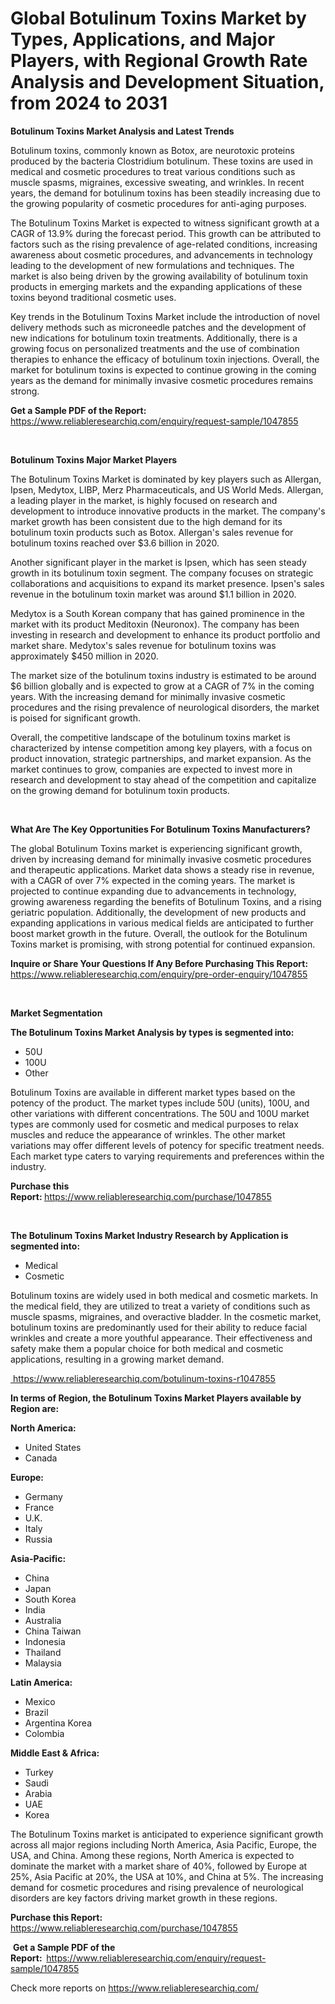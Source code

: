 <p><h1>Global Botulinum Toxins Market by Types, Applications, and Major Players, with Regional Growth Rate Analysis and Development Situation, from 2024 to 2031</h1></p><p><strong>Botulinum Toxins Market Analysis and Latest Trends</strong></p>
<p><p>Botulinum toxins, commonly known as Botox, are neurotoxic proteins produced by the bacteria Clostridium botulinum. These toxins are used in medical and cosmetic procedures to treat various conditions such as muscle spasms, migraines, excessive sweating, and wrinkles. In recent years, the demand for botulinum toxins has been steadily increasing due to the growing popularity of cosmetic procedures for anti-aging purposes.</p><p>The Botulinum Toxins Market is expected to witness significant growth at a CAGR of 13.9% during the forecast period. This growth can be attributed to factors such as the rising prevalence of age-related conditions, increasing awareness about cosmetic procedures, and advancements in technology leading to the development of new formulations and techniques. The market is also being driven by the growing availability of botulinum toxin products in emerging markets and the expanding applications of these toxins beyond traditional cosmetic uses.</p><p>Key trends in the Botulinum Toxins Market include the introduction of novel delivery methods such as microneedle patches and the development of new indications for botulinum toxin treatments. Additionally, there is a growing focus on personalized treatments and the use of combination therapies to enhance the efficacy of botulinum toxin injections. Overall, the market for botulinum toxins is expected to continue growing in the coming years as the demand for minimally invasive cosmetic procedures remains strong.</p></p>
<p><strong>Get a Sample PDF of the Report:&nbsp;</strong> <a href="https://www.reliableresearchiq.com/enquiry/request-sample/1047855">https://www.reliableresearchiq.com/enquiry/request-sample/1047855</a></p>
<p>&nbsp;</p>
<p><strong>Botulinum Toxins Major Market Players</strong></p>
<p><p>The Botulinum Toxins Market is dominated by key players such as Allergan, Ipsen, Medytox, LIBP, Merz Pharmaceuticals, and US World Meds. Allergan, a leading player in the market, is highly focused on research and development to introduce innovative products in the market. The company's market growth has been consistent due to the high demand for its botulinum toxin products such as Botox. Allergan's sales revenue for botulinum toxins reached over $3.6 billion in 2020.</p><p>Another significant player in the market is Ipsen, which has seen steady growth in its botulinum toxin segment. The company focuses on strategic collaborations and acquisitions to expand its market presence. Ipsen's sales revenue in the botulinum toxin market was around $1.1 billion in 2020.</p><p>Medytox is a South Korean company that has gained prominence in the market with its product Meditoxin (Neuronox). The company has been investing in research and development to enhance its product portfolio and market share. Medytox's sales revenue for botulinum toxins was approximately $450 million in 2020.</p><p>The market size of the botulinum toxins industry is estimated to be around $6 billion globally and is expected to grow at a CAGR of 7% in the coming years. With the increasing demand for minimally invasive cosmetic procedures and the rising prevalence of neurological disorders, the market is poised for significant growth.</p><p>Overall, the competitive landscape of the botulinum toxins market is characterized by intense competition among key players, with a focus on product innovation, strategic partnerships, and market expansion. As the market continues to grow, companies are expected to invest more in research and development to stay ahead of the competition and capitalize on the growing demand for botulinum toxin products.</p></p>
<p>&nbsp;</p>
<p><strong>What Are The Key Opportunities For Botulinum Toxins Manufacturers?</strong></p>
<p><p>The global Botulinum Toxins market is experiencing significant growth, driven by increasing demand for minimally invasive cosmetic procedures and therapeutic applications. Market data shows a steady rise in revenue, with a CAGR of over 7% expected in the coming years. The market is projected to continue expanding due to advancements in technology, growing awareness regarding the benefits of Botulinum Toxins, and a rising geriatric population. Additionally, the development of new products and expanding applications in various medical fields are anticipated to further boost market growth in the future. Overall, the outlook for the Botulinum Toxins market is promising, with strong potential for continued expansion.</p></p>
<p><strong>Inquire or Share Your Questions If Any Before Purchasing This Report:</strong> <a href="https://www.reliableresearchiq.com/enquiry/pre-order-enquiry/1047855">https://www.reliableresearchiq.com/enquiry/pre-order-enquiry/1047855</a></p>
<p>&nbsp;</p>
<p><strong>Market Segmentation</strong></p>
<p><strong>The Botulinum Toxins Market Analysis by types is segmented into:</strong></p>
<p><ul><li>50U</li><li>100U</li><li>Other</li></ul></p>
<p><p>Botulinum Toxins are available in different market types based on the potency of the product. The market types include 50U (units), 100U, and other variations with different concentrations. The 50U and 100U market types are commonly used for cosmetic and medical purposes to relax muscles and reduce the appearance of wrinkles. The other market variations may offer different levels of potency for specific treatment needs. Each market type caters to varying requirements and preferences within the industry.</p></p>
<p><strong>Purchase this Report:&nbsp;</strong><a href="https://www.reliableresearchiq.com/purchase/1047855">https://www.reliableresearchiq.com/purchase/1047855</a></p>
<p>&nbsp;</p>
<p><strong>The Botulinum Toxins Market Industry Research by Application is segmented into:</strong></p>
<p><ul><li>Medical</li><li>Cosmetic</li></ul></p>
<p><p>Botulinum toxins are widely used in both medical and cosmetic markets. In the medical field, they are utilized to treat a variety of conditions such as muscle spasms, migraines, and overactive bladder. In the cosmetic market, botulinum toxins are predominantly used for their ability to reduce facial wrinkles and create a more youthful appearance. Their effectiveness and safety make them a popular choice for both medical and cosmetic applications, resulting in a growing market demand.</p></p>
<p><a href="https://www.reliableresearchiq.com/botulinum-toxins-r1047855">&nbsp;https://www.reliableresearchiq.com/botulinum-toxins-r1047855</a></p>
<p><strong>In terms of Region, the Botulinum Toxins Market Players available by Region are:</strong></p>
<p>
    <p> <strong> North America: </strong>
        <ul>
            <li>United States</li>
            <li>Canada</li>
        </ul>
        </p> 
    <p> <strong> Europe: </strong>
        <ul>
            <li>Germany</li>
            <li>France</li>
            <li>U.K.</li>
            <li>Italy</li>
            <li>Russia</li>
        </ul>
        </p> 
    <p> <strong> Asia-Pacific: </strong>
        <ul>
            <li>China</li>
            <li>Japan</li>
            <li>South Korea</li>
            <li>India</li>
            <li>Australia</li>
            <li>China Taiwan</li>
            <li>Indonesia</li>
            <li>Thailand</li>
            <li>Malaysia</li>
        </ul>
        </p> 
    <p> <strong> Latin America: </strong>
        <ul>
            <li>Mexico</li>
            <li>Brazil</li>
            <li>Argentina Korea</li>
            <li>Colombia</li>
        </ul>
        </p> 
    <p> <strong> Middle East & Africa: </strong>
        <ul>
            <li>Turkey</li>
            <li>Saudi</li>
            <li>Arabia</li>
            <li>UAE</li>
            <li>Korea</li>
        </ul>
    </p>
    </p>
<p><p>The Botulinum Toxins market is anticipated to experience significant growth across all major regions including North America, Asia Pacific, Europe, the USA, and China. Among these regions, North America is expected to dominate the market with a market share of 40%, followed by Europe at 25%, Asia Pacific at 20%, the USA at 10%, and China at 5%. The increasing demand for cosmetic procedures and rising prevalence of neurological disorders are key factors driving market growth in these regions.</p></p>
<p><strong>Purchase this Report: </strong><a href="https://www.reliableresearchiq.com/purchase/1047855">https://www.reliableresearchiq.com/purchase/1047855</a></p>
<p>&nbsp;<strong>Get a Sample PDF of the Report:&nbsp;&nbsp;</strong><a href="https://www.reliableresearchiq.com/enquiry/request-sample/1047855">https://www.reliableresearchiq.com/enquiry/request-sample/1047855</a></p>
<p><strong></strong></p>
<p>Check more reports on <a href="https://www.reliableresearchiq.com/">https://www.reliableresearchiq.com/</a></p>